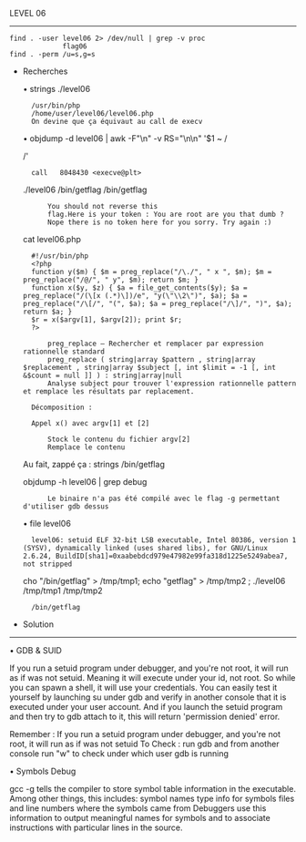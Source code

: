 LEVEL 06

------------------------------------------------------------------------------------------------------------------------

    find . -user level06 2> /dev/null | grep -v proc
                 flag06
    find . -perm /u=s,g=s

* Recherches

    • strings ./level06

        /usr/bin/php
        /home/user/level06/level06.php
        On devine que ça équivaut au call de execv
    
    • objdump -d level06 | awk -F"\n" -v RS="\n\n" '$1 ~ /<main>/'
        
        call   8048430 <execve@plt>
    

    ./level06 /bin/getflag /bin/getflag

            You should not reverse this
            flag.Here is your token : You are root are you that dumb ?
            Nope there is no token here for you sorry. Try again :)

    cat level06.php

        #!/usr/bin/php
        <?php
        function y($m) { $m = preg_replace("/\./", " x ", $m); $m = preg_replace("/@/", " y", $m); return $m; }
        function x($y, $z) { $a = file_get_contents($y); $a = preg_replace("/(\[x (.*)\])/e", "y(\"\\2\")", $a); $a = preg_replace("/\[/", "(", $a); $a = preg_replace("/\]/", ")", $a); return $a; }
        $r = x($argv[1], $argv[2]); print $r;
        ?>

            preg_replace — Rechercher et remplacer par expression rationnelle standard
            preg_replace ( string|array $pattern , string|array $replacement , string|array $subject [, int $limit = -1 [, int &$count = null ]] ) : string|array|null
            Analyse subject pour trouver l'expression rationnelle pattern et remplace les résultats par replacement.

        Décomposition :
        
        Appel x() avec argv[1] et [2]

            Stock le contenu du fichier argv[2] 
            Remplace le contenu    


    Au fait, zappé ça : 
        strings /bin/getflag
    
     objdump -h level06 | grep debug

            Le binaire n'a pas été compilé avec le flag -g permettant d'utiliser gdb dessus
    
    • file level06
        
        level06: setuid ELF 32-bit LSB executable, Intel 80386, version 1 (SYSV), dynamically linked (uses shared libs), for GNU/Linux 2.6.24, BuildID[sha1]=0xaabebdcd979e47982e99fa318d1225e5249abea7, not stripped

    cho "/bin/getflag" > /tmp/tmp1; echo "getflag" > /tmp/tmp2 ; ./level06 /tmp/tmp1 /tmp/tmp2
        
        /bin/getflag

* Solution

------------------------------------------------------------------------------------------------------------------------

• GDB & SUID

If you run a setuid program under debugger, and you're not root, it will run as if was not setuid. Meaning it will execute under your id, not root. So while you can spawn a shell, it will use your credentials.
You can easily test it yourself by launching su under gdb and verify in another console that it is executed under your user account.
And if you launch the setuid program and then try to gdb attach to it, this will return 'permission denied' error.

Remember : If you run a setuid program under debugger, and you're not root, it will run as if was not setuid
To Check : run gdb and from another console run "w" to check under which user gdb is running


• Symbols Debug

gcc -g tells the compiler to store symbol table information in the executable. Among other things, this includes:
symbol names
type info for symbols
files and line numbers where the symbols came from
Debuggers use this information to output meaningful names for symbols and to associate instructions with particular lines in the source.